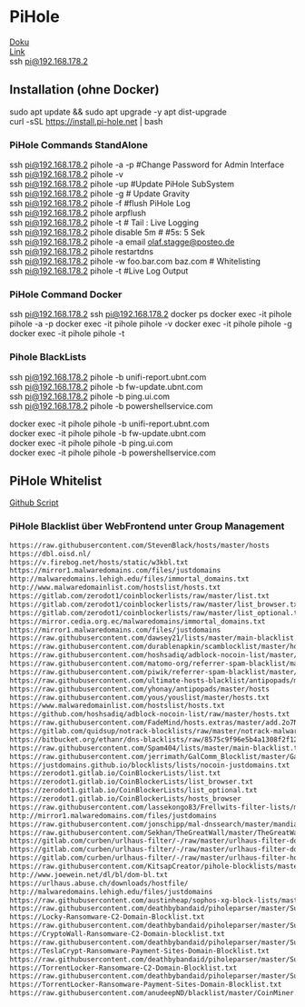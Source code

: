 # PiHole

[Doku](https://docs.pi-hole.net/)  
[Link](http://192.168.178.2:8089/admin/)  
ssh pi@192.168.178.2

## Installation (ohne Docker)

sudo apt update && sudo apt upgrade -y
apt dist-upgrade  
curl -sSL https://install.pi-hole.net | bash

### PiHole Commands StandAlone

ssh pi@192.168.178.2 pihole -a -p  #Change Password for Admin Interface  
ssh pi@192.168.178.2 pihole -v  
ssh pi@192.168.178.2 pihole -up   #Update PiHole SubSystem  
ssh pi@192.168.178.2 pihole -g # Update Gravity  
ssh pi@192.168.178.2 pihole -f  #flush PiHole Log  
ssh pi@192.168.178.2 pihole arpflush  
ssh pi@192.168.178.2 pihole -t # Tail : Live Logging  
ssh pi@192.168.178.2 pihole disable 5m  #  #5s: 5 Sek  
ssh pi@192.168.178.2 pihole -a email olaf.stagge@posteo.de  
ssh pi@192.168.178.2 pihole restartdns  
ssh pi@192.168.178.2 pihole -w foo.bar.com baz.com  # Whitelisting  
ssh pi@192.168.178.2 pihole -t  #Live Log Output

### PiHole Command Docker

ssh pi@192.168.178.2
ssh pi@192.168.178.2 docker ps
docker exec -it pihole pihole -a -p
docker exec -it pihole pihole -v
docker exec -it pihole pihole -g
docker exec -it pihole pihole -t

### Pihole BlackLists

ssh pi@192.168.178.2 pihole -b unifi-report.ubnt.com  
ssh pi@192.168.178.2 pihole -b fw-update.ubnt.com  
ssh pi@192.168.178.2 pihole -b ping.ui.com  
ssh pi@192.168.178.2 pihole -b powershellservice.com  

docker exec -it pihole pihole -b unifi-report.ubnt.com  
docker exec -it pihole pihole -b fw-update.ubnt.com  
docker exec -it pihole pihole -b ping.ui.com  
docker exec -it pihole pihole -b powershellservice.com  

## PiHole Whitelist  

[Github Script](https://github.com/anudeepND/whitelist)

### PiHole Blacklist über WebFrontend unter Group Management

``` html
https://raw.githubusercontent.com/StevenBlack/hosts/master/hosts  
https://dbl.oisd.nl/  
https://v.firebog.net/hosts/static/w3kbl.txt  
https://mirror1.malwaredomains.com/files/justdomains  
http://malwaredomains.lehigh.edu/files/immortal_domains.txt  
http://www.malwaredomainlist.com/hostslist/hosts.txt  
https://gitlab.com/zerodot1/coinblockerlists/raw/master/list.txt  
https://gitlab.com/zerodot1/coinblockerlists/raw/master/list_browser.txt  
https://gitlab.com/zerodot1/coinblockerlists/raw/master/list_optional.txt  
https://mirror.cedia.org.ec/malwaredomains/immortal_domains.txt  
https://mirror1.malwaredomains.com/files/justdomains  
https://raw.githubusercontent.com/dawsey21/lists/master/main-blacklist.txt  
https://raw.githubusercontent.com/durablenapkin/scamblocklist/master/hosts.txt  
https://raw.githubusercontent.com/hoshsadiq/adblock-nocoin-list/master/hosts.txt  
https://raw.githubusercontent.com/matomo-org/referrer-spam-blacklist/master/spammers.txt  
https://raw.githubusercontent.com/piwik/referrer-spam-blacklist/master/spammers.txt  
https://raw.githubusercontent.com/ultimate-hosts-blacklist/antipopads/master/clean.list  
https://raw.githubusercontent.com/yhonay/antipopads/master/hosts  
https://raw.githubusercontent.com/yous/youslist/master/hosts.txt  
https://www.malwaredomainlist.com/hostslist/hosts.txt  
https://github.com/hoshsadiq/adblock-nocoin-list/raw/master/hosts.txt  
https://raw.githubusercontent.com/FadeMind/hosts.extras/master/add.2o7Net/hosts  
https://gitlab.com/quidsup/notrack-blocklists/raw/master/notrack-malware.txt  
https://bitbucket.org/ethanr/dns-blacklists/raw/8575c9f96e5b4a1308f2f12394abd86d0927a4a0/bad_lists/
https://raw.githubusercontent.com/Spam404/lists/master/main-blacklist.txt  
https://raw.githubusercontent.com/jerrimath/GalComm_Blocklist/master/Galcomm-Hosts-Formatted.txt  
https://justdomains.github.io/blocklists/lists/nocoin-justdomains.txt  
https://zerodot1.gitlab.io/CoinBlockerLists/list.txt  
https://zerodot1.gitlab.io/CoinBlockerLists/list_browser.txt  
https://zerodot1.gitlab.io/CoinBlockerLists/list_optional.txt  
https://zerodot1.gitlab.io/CoinBlockerLists/hosts_browser  
https://raw.githubusercontent.com/lassekongo83/Frellwits-filter-lists/master/Frellwits-Swedish-Hosts-File.txt  
http://mirror1.malwaredomains.com/files/justdomains  
https://raw.githubusercontent.com/jonschipp/mal-dnssearch/master/mandiant_apt1.dns  
https://raw.githubusercontent.com/Sekhan/TheGreatWall/master/TheGreatWall.txt  
https://gitlab.com/curben/urlhaus-filter/-/raw/master/urlhaus-filter-domains-online.txt  
https://gitlab.com/curben/urlhaus-filter/-/raw/master/urlhaus-filter-domains.txt  
https://gitlab.com/curben/urlhaus-filter/-/raw/master/urlhaus-filter-hosts-online.txt  
https://raw.githubusercontent.com/KitsapCreator/pihole-blocklists/master/scam-spam.txt  
http://www.joewein.net/dl/bl/dom-bl.txt  
https://urlhaus.abuse.ch/downloads/hostfile/  
http://malwaredomains.lehigh.edu/files/justdomains  
https://raw.githubusercontent.com/austinheap/sophos-xg-block-lists/master/nocoin.txt  
https://raw.githubusercontent.com/deathbybandaid/piholeparser/master/Subscribable-Lists/ParsedBlacklists/  
https://Locky-Ransomware-C2-Domain-Blocklist.txt  
https://raw.githubusercontent.com/deathbybandaid/piholeparser/master/Subscribable-Lists/ParsedBlacklists/ 
https://CryptoWall-Ransomware-C2-Domain-blocklist.txt  
https://raw.githubusercontent.com/deathbybandaid/piholeparser/master/Subscribable-Lists/ParsedBlacklists/  
https://TeslaCrypt-Ransomware-Payment-Sites-Domain-Blocklist.txt  
https://raw.githubusercontent.com/deathbybandaid/piholeparser/master/Subscribable-Lists/ParsedBlacklists/  
https://TorrentLocker-Ransomware-C2-Domain-Blocklist.txt  
https://raw.githubusercontent.com/deathbybandaid/piholeparser/master/Subscribable-Lists/ParsedBlacklists/  
https://TorrentLocker-Ransomware-Payment-Sites-Domain-Blocklist.txt  
https://raw.githubusercontent.com/anudeepND/blacklist/master/CoinMiner.txt  
```

